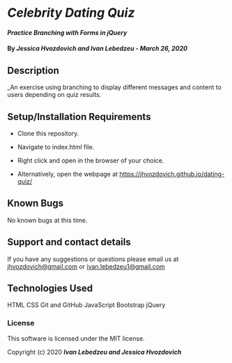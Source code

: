 # _Celebrity Dating Quiz_

#### _Practice Branching with Forms in jQuery_

#### By _**Jessica Hvozdovich and Ivan Lebedzeu - March 26, 2020**_

## Description

_An exercise using branching to display different messages and content to users depending on quiz results.

## Setup/Installation Requirements

* Clone this repository.
* Navigate to index.html file.
* Right click and open in the browser of your choice.

* Alternatively, open the webpage at https://jhvozdovich.github.io/dating-quiz/

## Known Bugs

No known bugs at this time.

## Support and contact details

If you have any suggestions or questions please email us at jhvozdovich@gmail.com or ivan.lebedzeu1@gmail.com

## Technologies Used

HTML
CSS
Git and GitHub
JavaScript
Bootstrap
jQuery

### License

This software is licensed under the MIT license.

Copyright (c) 2020 **_Ivan Lebedzeu and Jessica Hvozdovich_**